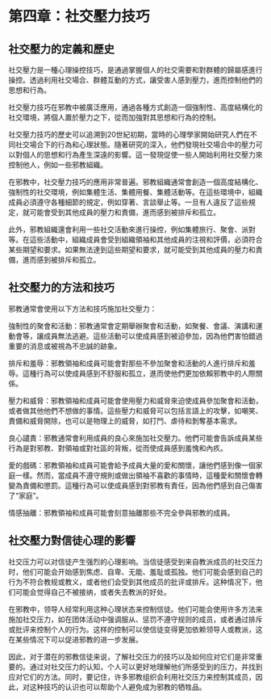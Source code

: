 # 第四章：社交壓力技巧

## 社交壓力的定義和歷史

社交壓力是一種心理操控技巧，是通過掌握個人的社交需要和對群體的歸屬感進行操控。透過利用社交場合、群體互動的方式，讓受害人感到壓力，進而控制他們的思想和行為。

社交壓力技巧在邪教中被廣泛應用，通過各種方式創造一個強制性、高度結構化的社交環境，將個人置於壓力之下，從而加強對其思想和行為的控制。

社交壓力技巧的歷史可以追溯到20世紀初期，當時的心理學家開始研究人們在不同社交場合下的行為和心理狀態。隨著研究的深入，他們發現社交場合中的壓力可以對個人的思想和行為產生深遠的影響。這一發現促使一些人開始利用社交壓力來控制他人，例如一些邪教組織。

在邪教中，社交壓力技巧的應用非常普遍。邪教組織通常會創造一個高度結構化、強制性的社交環境，例如集體生活、集體用餐、集體活動等。在這些環境中，組織成員必須遵守各種細節的規定，例如穿著、言談舉止等。一旦有人違反了這些規定，就可能會受到其他成員的壓力和責備，進而感到被排斥和孤立。

此外，邪教組織還會利用一些社交活動來進行操控，例如集體旅行、聚會、派對等。在這些活動中，組織成員會受到組織領袖和其他成員的注視和評價，必須符合某些期望和要求。如果無法達到這些期望和要求，就可能受到其他成員的壓力和責備，進而感到被排斥和孤立。

## 社交壓力的方法和技巧

邪教通常會使用以下方法和技巧施加社交壓力：

強制性的聚會和活動：邪教通常會定期舉辦聚會和活動，如聚餐、會議、演講和運動會等，讓成員無法逃避。這些活動可以使成員感到被迫參加，因為他們害怕錯過重要的消息或被視為不忠誠的跡象。

排斥和羞辱：邪教領袖和成員可能會對那些不參加聚會和活動的人進行排斥和羞辱。這種行為可以使成員感到不舒服和孤立，進而使他們更加依賴邪教中的人際關係。

壓力和威脅：邪教領袖和成員可能會使用壓力和威脅來迫使成員參加聚會和活動，或者做其他他們不想做的事情。這些壓力和威脅可以包括言語上的攻擊，如嘲笑、責備和威脅開除，也可以是物理上的威脅，如打鬥、虐待和剝奪基本需求。

良心譴責：邪教通常會利用成員的良心來施加社交壓力。他們可能會告訴成員某些行為是對邪教、對領袖或對社區的背叛，從而使成員感到羞愧和內疚。

愛的戲碼：邪教領袖和成員可能會給予成員大量的愛和關懷，讓他們感到像一個家庭一樣。然而，當成員不遵守規則或做出領袖不喜歡的事情時，這種愛和關懷會轉變為責備和懲罰。這種行為可以使成員感到對邪教有責任，因為他們感到自己傷害了“家庭”。

情感抽離：邪教領袖和成員可能會刻意抽離那些不完全參與邪教的成員。

## 社交壓力對信徒心理的影響

社交压力可以对信徒产生强烈的心理影响。当信徒感受到来自教派成员的社交压力时，他们可能会开始感到焦虑、自卑、无能、羞耻或孤独。他们可能会感到自己的行为不符合教规或教义，或者他们会受到其他成员的批评或排斥。这种情况下，他们可能会觉得自己不被接纳，或者失去教派的好处。

在邪教中，领导人经常利用这种心理状态来控制信徒。他们可能会使用许多方法来施加社交压力，如在团体活动中强调服从、惩罚不遵守规则的成员，或者通过排斥或批评来控制个人的行为。这样的控制可以使信徒变得更加依赖领导人或教派，这在某些情况下可以促进邪教的进一步发展。

因此，对于潜在的邪教信徒来说，了解社交压力的技巧以及如何应对它们是非常重要的。通过对社交压力的认知，个人可以更好地理解他们所感受到的压力，并找到应对它们的方法。同时，要记住，许多邪教组织会利用社交压力来控制其成员，因此，对这种技巧的认识也可以帮助个人避免成为邪教的牺牲品。

